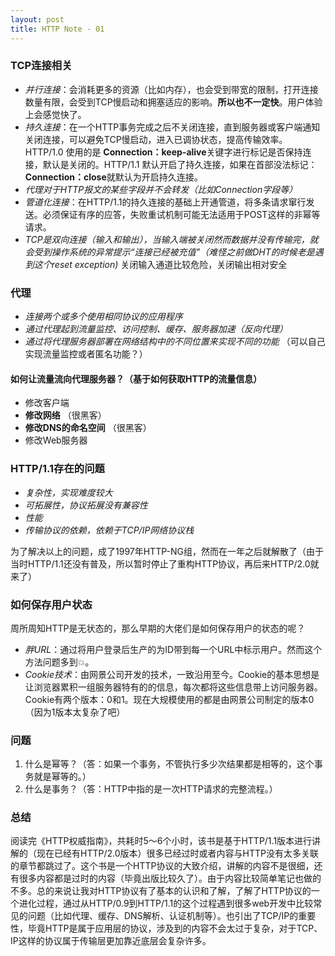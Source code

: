 ```yaml
---
layout: post
title: HTTP Note - 01
---
```



### TCP连接相关

 - *并行连接*：会消耗更多的资源（比如内存），也会受到带宽的限制，打开连接数量有限，会受到TCP慢启动和拥塞适应的影响。**所以也不一定快**。用户体验上会感觉快了。
 - *持久连接*：在一个HTTP事务完成之后不关闭连接，直到服务器或客户端通知关闭连接，可以避免TCP慢启动，进入已调协状态，提高传输效率。HTTP/1.0 使用的是 **Connection：keep-alive**关键字进行标记是否保持连接，默认是关闭的。HTTP/1.1 默认开启了持久连接，如果在首部没法标记：**Connection：close**就默认为开启持久连接。
 - *代理对于HTTP报文的某些字段并不会转发（比如Connection字段等）*
 - *管道化连接*：在HTTP/1.1的持久连接的基础上开通管道，将多条请求窜行发送。必须保证有序的应答，失败重试机制可能无法适用于POST这样的非幂等请求。
 - *TCP是双向连接（输入和输出），当输入端被关闭然而数据并没有传输完，就会受到操作系统的异常提示“连接已经被充值”（难怪之前做DHT的时候老是遇到这个reset exception)* 关闭输入通道比较危险，关闭输出相对安全

### 代理

 - *连接两个或多个使用相同协议的应用程序*
 - *通过代理起到流量监控、访问控制、缓存、服务器加速（反向代理）*
 - *通过将代理服务器部署在网络结构中的不同位置来实现不同的功能* （可以自己实现流量监控或者匿名功能？）

#### 如何让流量流向代理服务器？（基于如何获取HTTP的流量信息）

  - 修改客户端
  - **修改网络** （很黑客）
  - **修改DNS的命名空间** （很黑客）
  - 修改Web服务器

### HTTP/1.1存在的问题

 - *复杂性，实现难度较大*
 - *可拓展性，协议拓展没有兼容性*
 - *性能*
 - *传输协议的依赖，依赖于TCP/IP网络协议栈*

为了解决以上的问题，成了1997年HTTP-NG组，然而在一年之后就解散了（由于当时HTTP/1.1还没有普及，所以暂时停止了重构HTTP协议，再后来HTTP/2.0就来了）

### 如何保存用户状态

周所周知HTTP是无状态的，那么早期的大佬们是如何保存用户的状态的呢？

 - *胖URL*：通过将用户登录后生产的为ID带到每一个URL中标示用户。然而这个方法问题多到💥。
 - *Cookie技术*：由网景公司开发的技术，一致沿用至今。Cookie的基本思想是让浏览器累积一组服务器特有的的信息，每次都将这些信息带上访问服务器。Cookie有两个版本：0和1。现在大规模使用的都是由网景公司制定的版本0（因为1版本太复杂了吧）
 


### 问题

 1. 什么是幂等？（答：如果一个事务，不管执行多少次结果都是相等的，这个事务就是幂等的。）
 2. 什么是事务？（答：HTTP中指的是一次HTTP请求的完整流程。）

### 总结

  阅读完《HTTP权威指南》，共耗时5～6个小时，该书是基于HTTP/1.1版本进行讲解的（现在已经有HTTP/2.0版本）很多已经过时或者内容与HTTP没有太多关联的章节都跳过了。这个书是一个HTTP协议的大致介绍，讲解的内容不是很细，还有很多内容都是过时的内容（毕竟出版比较久了）。由于内容比较简单笔记也做的不多。总的来说让我对HTTP协议有了基本的认识和了解，了解了HTTP协议的一个进化过程，通过从HTTP/0.9到HTTP/1.1的这个过程遇到很多web开发中比较常见的问题（比如代理、缓存、DNS解析、认证机制等）。也引出了TCP/IP的重要性，毕竟HTTP是属于应用层的协议，涉及到的内容不会太过于复杂，对于TCP、IP这样的协议属于传输层更加靠近底层会复杂许多。
